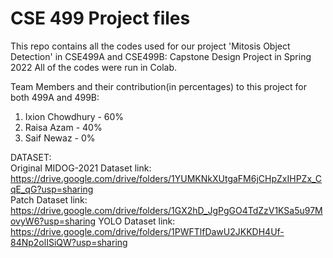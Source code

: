 # CSE 499 Project files
This repo contains all the codes used for our project 'Mitosis Object Detection' in CSE499A and CSE499B: Capstone Design Project in Spring 2022
All of the codes were run in Colab.

Team Members and their contribution(in percentages) to this project for both 499A and 499B:
1. Ixion Chowdhury - 60% 
2. Raisa Azam      - 40%
3. Saif Newaz      - 0%

DATASET:                
Original MIDOG-2021 Dataset link: https://drive.google.com/drive/folders/1YUMKNkXUtgaFM6jCHpZxIHPZx_CqE_qG?usp=sharing                     
Patch Dataset link:  https://drive.google.com/drive/folders/1GX2hD_JgPgGO4TdZzV1KSa5u97MovyW6?usp=sharing
YOLO Dataset link: https://drive.google.com/drive/folders/1PWFTlfDawU2JKKDH4Uf-84Np2olISiQW?usp=sharing
